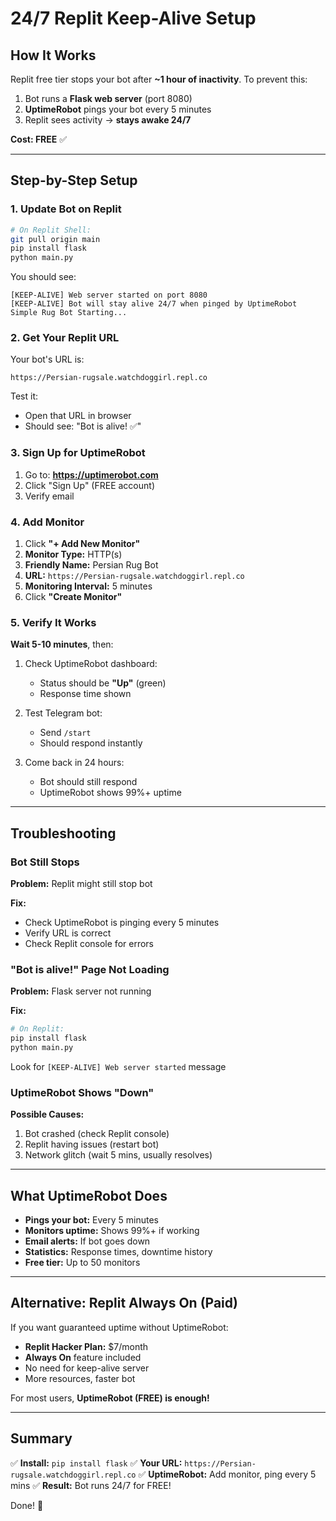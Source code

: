 # 24/7 Replit Keep-Alive Setup

## How It Works

Replit free tier stops your bot after **~1 hour of inactivity**. To prevent this:

1. Bot runs a **Flask web server** (port 8080)
2. **UptimeRobot** pings your bot every 5 minutes
3. Replit sees activity → **stays awake 24/7**

**Cost: FREE** ✅

---

## Step-by-Step Setup

### 1. Update Bot on Replit

```bash
# On Replit Shell:
git pull origin main
pip install flask
python main.py
```

You should see:
```
[KEEP-ALIVE] Web server started on port 8080
[KEEP-ALIVE] Bot will stay alive 24/7 when pinged by UptimeRobot
Simple Rug Bot Starting...
```

### 2. Get Your Replit URL

Your bot's URL is:
```
https://Persian-rugsale.watchdoggirl.repl.co
```

Test it:
- Open that URL in browser
- Should see: "Bot is alive! ✅"

### 3. Sign Up for UptimeRobot

1. Go to: **https://uptimerobot.com**
2. Click "Sign Up" (FREE account)
3. Verify email

### 4. Add Monitor

1. Click **"+ Add New Monitor"**
2. **Monitor Type:** HTTP(s)
3. **Friendly Name:** Persian Rug Bot
4. **URL:** `https://Persian-rugsale.watchdoggirl.repl.co`
5. **Monitoring Interval:** 5 minutes
6. Click **"Create Monitor"**

### 5. Verify It Works

**Wait 5-10 minutes**, then:

1. Check UptimeRobot dashboard:
   - Status should be **"Up"** (green)
   - Response time shown
   
2. Test Telegram bot:
   - Send `/start`
   - Should respond instantly

3. Come back in 24 hours:
   - Bot should still respond
   - UptimeRobot shows 99%+ uptime

---

## Troubleshooting

### Bot Still Stops

**Problem:** Replit might still stop bot

**Fix:**
- Check UptimeRobot is pinging every 5 minutes
- Verify URL is correct
- Check Replit console for errors

### "Bot is alive!" Page Not Loading

**Problem:** Flask server not running

**Fix:**
```bash
# On Replit:
pip install flask
python main.py
```
Look for `[KEEP-ALIVE] Web server started` message

### UptimeRobot Shows "Down"

**Possible Causes:**
1. Bot crashed (check Replit console)
2. Replit having issues (restart bot)
3. Network glitch (wait 5 mins, usually resolves)

---

## What UptimeRobot Does

- **Pings your bot:** Every 5 minutes
- **Monitors uptime:** Shows 99%+ if working
- **Email alerts:** If bot goes down
- **Statistics:** Response times, downtime history
- **Free tier:** Up to 50 monitors

---

## Alternative: Replit Always On (Paid)

If you want guaranteed uptime without UptimeRobot:

- **Replit Hacker Plan:** $7/month
- **Always On** feature included
- No need for keep-alive server
- More resources, faster bot

For most users, **UptimeRobot (FREE) is enough!**

---

## Summary

✅ **Install:** `pip install flask`
✅ **Your URL:** `https://Persian-rugsale.watchdoggirl.repl.co`
✅ **UptimeRobot:** Add monitor, ping every 5 mins
✅ **Result:** Bot runs 24/7 for FREE!

Done! 🎯

